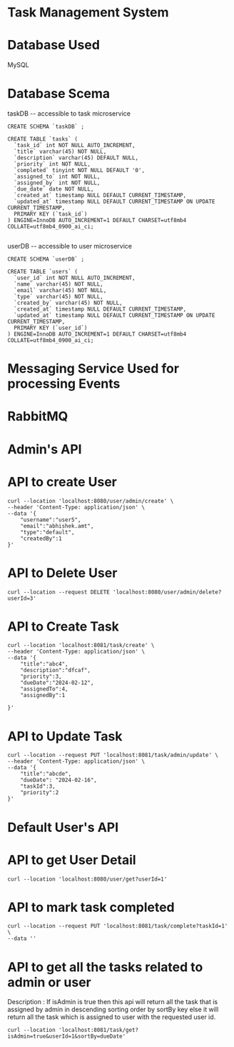 # Task Management System


# Database Used 
MySQL

# Database Scema

taskDB -- accessible to task microservice
```
CREATE SCHEMA `taskDB` ;

CREATE TABLE `tasks` (
  `task_id` int NOT NULL AUTO_INCREMENT,
  `title` varchar(45) NOT NULL,
  `description` varchar(45) DEFAULT NULL,
  `priority` int NOT NULL,
  `completed` tinyint NOT NULL DEFAULT '0',
  `assigned_to` int NOT NULL,
  `assigned_by` int NOT NULL,
  `due_date` date NOT NULL,
  `created_at` timestamp NULL DEFAULT CURRENT_TIMESTAMP,
  `updated_at` timestamp NULL DEFAULT CURRENT_TIMESTAMP ON UPDATE CURRENT_TIMESTAMP,
  PRIMARY KEY (`task_id`)
) ENGINE=InnoDB AUTO_INCREMENT=1 DEFAULT CHARSET=utf8mb4 COLLATE=utf8mb4_0900_ai_ci;


```

userDB -- accessible to user microservice
```
CREATE SCHEMA `userDB` ;

CREATE TABLE `users` (
  `user_id` int NOT NULL AUTO_INCREMENT,
  `name` varchar(45) NOT NULL,
  `email` varchar(45) NOT NULL,
  `type` varchar(45) NOT NULL,
  `created_by` varchar(45) NOT NULL,
  `created_at` timestamp NULL DEFAULT CURRENT_TIMESTAMP,
  `updated_at` timestamp NULL DEFAULT CURRENT_TIMESTAMP ON UPDATE CURRENT_TIMESTAMP,
  PRIMARY KEY (`user_id`)
) ENGINE=InnoDB AUTO_INCREMENT=1 DEFAULT CHARSET=utf8mb4 COLLATE=utf8mb4_0900_ai_ci;

```

# Messaging Service Used for processing Events
# RabbitMQ

# Admin's API

# API to create User
```
curl --location 'localhost:8080/user/admin/create' \
--header 'Content-Type: application/json' \
--data '{
    "username":"user5",
    "email":"abhishek.amt",
    "type":"default",
    "createdBy":1
}'

```

# API to Delete User
```
curl --location --request DELETE 'localhost:8080/user/admin/delete?userId=3'

```

# API to Create Task
```
curl --location 'localhost:8081/task/create' \
--header 'Content-Type: application/json' \
--data '{
    "title":"abc4",
    "description":"dfcaf",
    "priority":3,
    "dueDate":"2024-02-12",
    "assignedTo":4,
    "assignedBy":1 

}'

```

# API to Update Task
```
curl --location --request PUT 'localhost:8081/task/admin/update' \
--header 'Content-Type: application/json' \
--data '{
    "title":"abcde",
    "dueDate": "2024-02-16",
    "taskId":3,
    "priority":2
}'

```

# Default User's API

# API to get User Detail

```
curl --location 'localhost:8080/user/get?userId=1'

```


# API to mark task completed 
```
curl --location --request PUT 'localhost:8081/task/complete?taskId=1' \
--data ''

```

# API to get all the tasks related to admin or user 
Description : If isAdmin is true then this api will return all the task that is assigned by admin in descending sorting order by sortBy key else it will return all the task which is assigned to user with the requested user id.

```
curl --location 'localhost:8081/task/get?isAdmin=true&userId=1&sortBy=dueDate'

```




